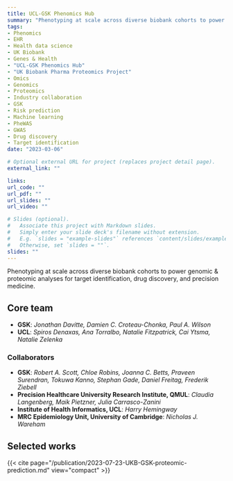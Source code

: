 ```yaml
---
title: UCL-GSK Phenomics Hub
summary: "Phenotyping at scale across diverse biobank cohorts to power genomic & proteomic analyses for target identification, drug discovery, and precision medicine."
tags:
- Phenomics
- EHR
- Health data science
- UK Biobank
- Genes & Health
- "UCL-GSK Phenomics Hub"
- "UK Biobank Pharma Proteomics Project"
- Omics
- Genomics
- Proteomics
- Industry collaboration
- GSK
- Risk prediction
- Machine learning
- PheWAS
- GWAS
- Drug discovery
- Target identification
date: "2023-03-06"

# Optional external URL for project (replaces project detail page).
external_link: ""

links:
url_code: ""
url_pdf: ""
url_slides: ""
url_video: ""

# Slides (optional).
#   Associate this project with Markdown slides.
#   Simply enter your slide deck's filename without extension.
#   E.g. `slides = "example-slides"` references `content/slides/example-slides.md`.
#   Otherwise, set `slides = ""`.
slides: ""
---
```


Phenotyping at scale across diverse biobank cohorts to power genomic & proteomic analyses for target identification, drug discovery, and precision medicine.  

## Core team

* **GSK**: *Jonathan Davitte, Damien C. Croteau-Chonka, Paul A. Wilson*
* **UCL**: *Spiros Denaxas, Ana Torralbo, Natalie Fitzpatrick, Cai Ytsma, Natalie Zelenka*

### Collaborators

* **GSK**: *Robert A. Scott, Chloe Robins, Joanna C. Betts, Praveen Surendran, Tokuwa Kanno, Stephan Gade, Daniel Freitag, Frederik Ziebell*
* **Precision Healthcare University Research Institute, QMUL**: *Claudia Langenberg, Maik Pietzner, Julia Carrasco-Zanini*
* **Institute of Health Informatics, UCL**: *Harry Hemingway*
* **MRC Epidemiology Unit, University of Cambridge**: *Nicholas J. Wareham*

## Selected works

{{< cite page="/publication/2023-07-23-UKB-GSK-proteomic-prediction.md" view="compact" >}}
